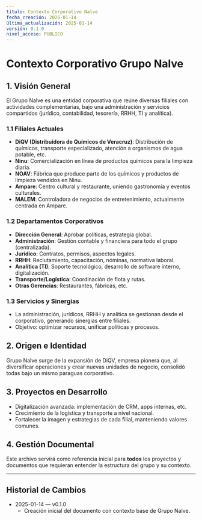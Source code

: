 ```yaml
---
título: Contexto Corporativo Nalve
fecha_creación: 2025-01-14
última_actualización: 2025-01-14
versión: 0.1.0
nivel_acceso: PUBLICO
---
```


# Contexto Corporativo Grupo Nalve

## 1. Visión General
El Grupo Nalve es una entidad corporativa que reúne diversas filiales con actividades complementarias, bajo una administración y servicios compartidos (jurídico, contabilidad, tesorería, RRHH, TI y analítica). 

### 1.1 Filiales Actuales
- **DiQV (Distribuidora de Químicos de Veracruz)**: Distribución de químicos, transporte especializado, atención a organismos de agua potable, etc.
- **Ninu**: Comercialización en línea de productos químicos para la limpieza diaria.
- **NOAV**: Fábrica que produce parte de los químicos y productos de limpieza vendidos en Ninu.
- **Ampare**: Centro cultural y restaurante, uniendo gastronomía y eventos culturales.
- **MALEM**: Controladora de negocios de entretenimiento, actualmente centrada en Ampare.

### 1.2 Departamentos Corporativos
- **Dirección General**: Aprobar políticas, estrategia global.
- **Administración**: Gestión contable y financiera para todo el grupo (centralizada).
- **Jurídico**: Contratos, permisos, aspectos legales.
- **RRHH**: Reclutamiento, capacitación, nóminas, normativa laboral.
- **Analítica (TI)**: Soporte tecnológico, desarrollo de software interno, digitalización.
- **Transporte/Logística**: Coordinación de flota y rutas.
- **Otras Gerencias**: Restaurantes, fábricas, etc.

### 1.3 Servicios y Sinergias
- La administración, jurídicos, RRHH y analítica se gestionan desde el corporativo, generando sinergias entre filiales.
- Objetivo: optimizar recursos, unificar políticas y procesos.

## 2. Origen e Identidad
Grupo Nalve surge de la expansión de DiQV, empresa pionera que, al diversificar operaciones y crear nuevas unidades de negocio, consolidó todas bajo un mismo paraguas corporativo. 

## 3. Proyectos en Desarrollo
- Digitalización avanzada: implementación de CRM, apps internas, etc.
- Crecimiento de la logística y transporte a nivel nacional.
- Fortalecer la imagen y estrategias de cada filial, manteniendo valores comunes.

## 4. Gestión Documental
Este archivo servirá como referencia inicial para **todos** los proyectos y documentos que requieran entender la estructura del grupo y su contexto.

---

## Historial de Cambios
- 2025-01-14 — v0.1.0  
  - Creación inicial del documento con contexto base de Grupo Nalve. 